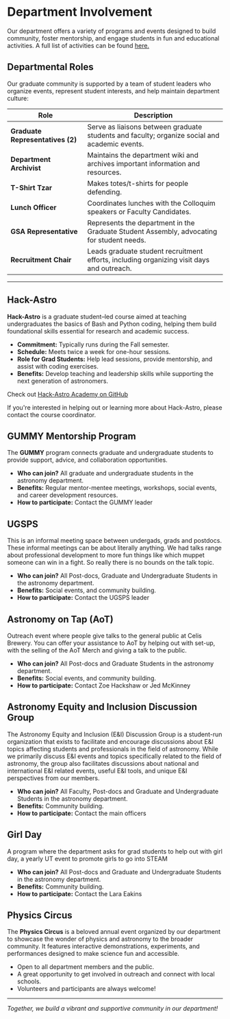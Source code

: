 # Department Involvement

Our department offers a variety of programs and events designed to build community, foster mentorship, and engage students in fun and educational activities. A full list of activities can be found  <a href="https://docs.google.com/spreadsheets/d/1pD2l_gsdblWPuSVn-I6yMqckc9lPvJDkCmImYMjEytE/edit?usp=sharing" target="_blank" rel="noopener noreferrer">
  here.
</a>

## Departmental Roles

Our graduate community is supported by a team of student leaders who organize events, represent student interests, and help maintain department culture:

| Role                 | Description                                                  |
|----------------------|--------------------------------------------------------------|
| **Graduate Representatives (2)** | Serve as liaisons between graduate students and faculty; organize social and academic events. |
| **Department Archivist**          | Maintains the department wiki and archives important information and resources.          |
| **T-Shirt Tzar**                 | Makes totes/t-shirts for people defending.     |
| **Lunch Officer**                | Coordinates lunches with the Colloquim speakers or Faculty Candidates.             |
| **GSA Representative**          | Represents the department in the Graduate Student Assembly, advocating for student needs. |
| **Recruitment Chair**            | Leads graduate student recruitment efforts, including organizing visit days and outreach. |

---

## Hack-Astro

**Hack-Astro** is a graduate student–led course aimed at teaching undergraduates the basics of Bash and Python coding, helping them build foundational skills essential for research and academic success.

- **Commitment:** Typically runs during the Fall semester.
- **Schedule:** Meets twice a week for one-hour sessions.
- **Role for Grad Students:** Help lead sessions, provide mentorship, and assist with coding exercises.
- **Benefits:** Develop teaching and leadership skills while supporting the next generation of astronomers.

Check out <a href="https://github.com/ochase10/HackAstro-Academy" target="_blank" rel="noopener noreferrer">
  Hack-Astro Academy on GitHub 
</a>

If you're interested in helping out or learning more about Hack-Astro, please contact the course coordinator.

## GUMMY Mentorship Program

The **GUMMY** program connects graduate and undergraduate students to provide support, advice, and collaboration opportunities. 

- **Who can join?** All graduate and undergraduate students in the astronomy department.
- **Benefits:** Regular mentor-mentee meetings, workshops, social events, and career development resources.
- **How to participate:** Contact the GUMMY leader

## UGSPS

This is an informal meeting space between undergads, grads and postdocs. These informal meetings can be about literally anything. We had talks range about professional development to more fun things like which muppet someone can win in a fight. So really there is no bounds on the talk topic. 

- **Who can join?** All Post-docs, Graduate and Undergraduate Students in the astronomy department.
- **Benefits:** Social events, and community building.
- **How to participate:** Contact the UGSPS leader

## Astronomy on Tap (AoT)
Outreach event where people give talks to the general public at Celis Brewery. You can offer your assistance to AoT by helping out with set-up, with the selling of the AoT Merch and giving a talk to the public. 

- **Who can join?** All Post-docs and Graduate Students in the astronomy department.
- **Benefits:** Social events, and community building.
- **How to participate:** Contact Zoe Hackshaw or Jed McKinney

## Astronomy Equity and Inclusion Discussion Group

The Astronomy Equity and Inclusion (E&I) Discussion Group is a student-run organization that exists to facilitate and encourage discussions about E&I topics affecting students and professionals in the field of astronomy. While we primarily discuss E&I events and topics specifically related to the field of astronomy, the group also facilitates discussions about national and international E&I related events, useful E&I tools, and unique E&I perspectives from our members.

- **Who can join?** All Faculty, Post-docs and Graduate and Undergraduate Students in the astronomy department.
- **Benefits:** Community building.
- **How to participate:** Contact the main officers 

## Girl Day

A program where the department asks for grad students to help out with girl day, a yearly UT event to promote girls to go into STEAM

- **Who can join?** All Post-docs and Graduate and Undergraduate Students in the astronomy department.
- **Benefits:** Community building.
- **How to participate:** Contact the Lara Eakins

## Physics Circus

The **Physics Circus** is a beloved annual event organized by our department to showcase the wonder of physics and astronomy to the broader community. It features interactive demonstrations, experiments, and performances designed to make science fun and accessible.

- Open to all department members and the public.
- A great opportunity to get involved in outreach and connect with local schools.
- Volunteers and participants are always welcome!

---

*Together, we build a vibrant and supportive community in our department!*
